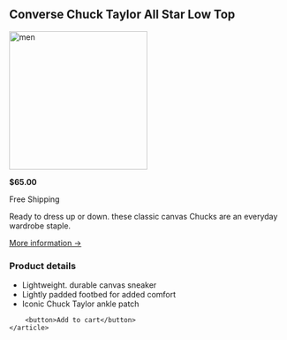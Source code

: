 <!DOCTYPE html>
<html lang="en">

<head>
    <meta charset="UTF-8">
    <meta name="viewport" content="width=device-width, initial-scale=1.0">
    <link href="challenge.css" rel="stylesheet" />
    <title>Document</title>
</head>

<body>
    <article>
        <h2>Converse Chuck Taylor All Star Low Top</h2>
        <img src="./img/challenges.jpg" alt="men" width="250px" height="250px" />
        <p><b>$65.00</b></p>
        <p id="p1">Free Shipping</p>
        <p>Ready to dress up or down. these classic canvas Chucks are an everyday wardrobe staple.</p>
        <a href="#">More information &#8594;</a>
        <h3 class="product"> <strong>Product details</strong></h3>
        <ul class="details-list">
            <li>Lightweight. durable canvas sneaker</li>
            <li>Lightly padded footbed for added comfort</li>
            <li>Iconic Chuck Taylor ankle patch</li>
        </ul>

        <button>Add to cart</button>
    </article>
</body>

</html>
